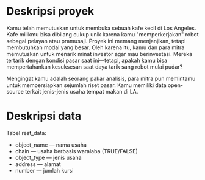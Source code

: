 # Deskripsi proyek
Kamu telah memutuskan untuk membuka sebuah kafe kecil di Los Angeles. 
Kafe milikmu bisa dibilang cukup unik karena kamu "memperkerjakan" robot sebagai pelayan atau pramusaji. 
Proyek ini memang menjanjikan, tetapi membutuhkan modal yang besar. 
Oleh karena itu, kamu dan para mitra memutuskan untuk menarik minat investor agar mau berinvestasi. 
Mereka tertarik dengan kondisi pasar saat ini—tetapi, apakah kamu bisa mempertahankan kesuksesan saat daya tarik sang robot mulai pudar?

Mengingat kamu adalah seorang pakar analisis, para mitra pun memintamu untuk mempersiapkan sejumlah riset pasar. 
Kamu memiliki data open-source terkait jenis-jenis usaha tempat makan di LA.

# Deskripsi data
Tabel rest_data:
* object_name — nama usaha
* chain — usaha berbasis waralaba (TRUE/FALSE)
* object_type — jenis usaha
* address — alamat
* number — jumlah kursi

